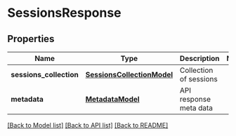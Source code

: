 # SessionsResponse

## Properties
Name | Type | Description | Notes
------------ | ------------- | ------------- | -------------
**sessions_collection** | [**SessionsCollectionModel**](SessionsCollectionModel.md) | Collection of sessions | 
**metadata** | [**MetadataModel**](MetadataModel.md) | API response meta data | 

[[Back to Model list]](../README.md#documentation-for-models) [[Back to API list]](../README.md#documentation-for-api-endpoints) [[Back to README]](../README.md)


